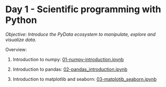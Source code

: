 # Day 1 - Scientific programming with Python

*Objective: Introduce the PyData ecosystem to manipulate, explore and visualize data.*

Overview:

1. Introduction to numpy: [01-numpy-introduction.ipynb](01-numpy-introduction.ipynb)

2. Introduction to pandas: [02-pandas_introduction.ipynb](02-pandas_introduction.ipynb)

[comment]: <> (TODO: matplotlib and seaborn or only matplotlib?)

3. Introduction to matplotlib and seaborn: [03-matplotib_seaborn.ipynb](03-matplotib_seaborn.ipynb)
